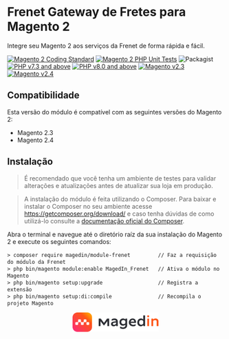 # Frenet Gateway de Fretes para Magento 2
Integre seu Magento 2 aos serviços da Frenet de forma rápida e fácil.

[![Magento 2 Coding Standard](https://github.com/magedin/magento2-module-frenet/actions/workflows/coding-standard.yml/badge.svg?branch=master)](https://github.com/magedin/magento2-module-frenet/actions/workflows/coding-standard.yml)
[![Magento 2 PHP Unit Tests](https://github.com/magedin/magento2-module-frenet/actions/workflows/php-unit.yml/badge.svg)](https://github.com/magedin/magento2-module-frenet/actions/workflows/php-unit.yml)
![Packagist](https://img.shields.io/packagist/dt/frenet/frenet-magento2)
[![PHP v7.3 and above](https://img.shields.io/badge/php-v7.3%20and%20above-blue.svg)](http://www.php.net)
[![PHP v8.0 and above](https://img.shields.io/badge/php-v8.0%20and%20above-blue.svg)](http://www.php.net)
[![Magento v2.3](https://img.shields.io/badge/magento-v2.3-green.svg)](https://magento.com/)
[![Magento v2.4](https://img.shields.io/badge/magento-v2.4-green.svg)](https://magento.com/)

## Compatibilidade

Esta versão do módulo é compatível com as seguintes versões do Magento 2:

- Magento 2.3
- Magento 2.4

## Instalação
> É recomendado que você tenha um ambiente de testes para validar alterações e atualizações antes de atualizar sua loja em produção.

> A instalação do módulo é feita utilizando o Composer. Para baixar e instalar o Composer no seu ambiente acesse https://getcomposer.org/download/ e caso tenha dúvidas de como utilizá-lo consulte a [documentação oficial do Composer](https://getcomposer.org/doc/).

Abra o terminal e navegue até o diretório raíz da sua instalação do Magento 2 e execute os seguintes comandos:

```
> composer require magedin/module-frenet         // Faz a requisição do módulo da Frenet
> php bin/magento module:enable MagedIn_Frenet   // Ativa o módulo no Magento
> php bin/magento setup:upgrade                  // Registra a extensão
> php bin/magento setup:di:compile               // Recompila o projeto Magento
```

<div style="text-align: center;">
    <a href="https://github.com/magedin/magento2-module-frenet/">
        <img src="https://github.com/magedin/magento2-module-frenet/blob/master/.github/images/magedin_logo.svg?raw=true" width="200" alt="MagedIn Technology"/>
    </a>
</div>
